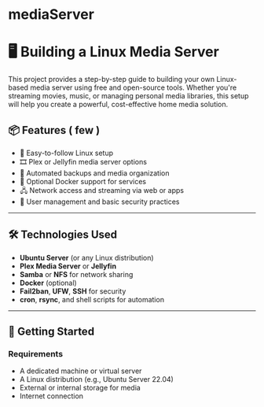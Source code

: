 # mediaServer
# 🖥️ Building a Linux Media Server

This project provides a step-by-step guide to building your own Linux-based media server using free and open-source tools. Whether you're streaming movies, music, or managing personal media libraries, this setup will help you create a powerful, cost-effective home media solution.

## 📦 Features ( few )

- 🧠 Easy-to-follow Linux setup
- 🎞️ Plex or Jellyfin media server options
- 🧰 Automated backups and media organization
- 🧩 Optional Docker support for services
- 🖧 Network access and streaming via web or apps
- 🔐 User management and basic security practices

---

## 🛠️ Technologies Used

- **Ubuntu Server** (or any Linux distribution)
- **Plex Media Server** or **Jellyfin**
- **Samba** or **NFS** for network sharing
- **Docker** (optional)
- **Fail2ban**, **UFW**, **SSH** for security
- **cron**, **rsync**, and shell scripts for automation

---

## 🚀 Getting Started

###  Requirements

- A dedicated machine or virtual server
- A Linux distribution (e.g., Ubuntu Server 22.04)
- External or internal storage for media
- Internet connection
